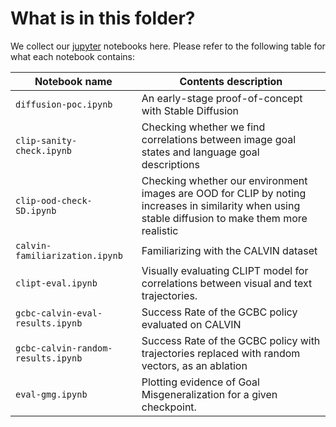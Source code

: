 # What is in this folder?

We collect our [jupyter](https://jupyter.org/) notebooks here. Please refer to
the following table for what each notebook contains:

| **Notebook name**                  | **Contents description**                                                                                                                           |
| ---------------------------------- | -------------------------------------------------------------------------------------------------------------------------------------------------- |
| `diffusion-poc.ipynb`              | An early-stage proof-of-concept with Stable Diffusion                                                                                              |
| `clip-sanity-check.ipynb`          | Checking whether we find correlations between image goal states and language goal descriptions                                                     |
| `clip-ood-check-SD.ipynb`          | Checking whether our environment images are OOD for CLIP by noting increases in similarity when using stable diffusion to make them more realistic |
| `calvin-familiarization.ipynb`     | Familiarizing with the CALVIN dataset                                                                                                              |
| `clipt-eval.ipynb`                 | Visually evaluating CLIPT model for correlations between visual and text trajectories.                                                             |
| `gcbc-calvin-eval-results.ipynb`   | Success Rate of the GCBC policy evaluated on CALVIN                                                                                                |
| `gcbc-calvin-random-results.ipynb` | Success Rate of the GCBC policy with trajectories replaced with random vectors, as an ablation                                                     |
| `eval-gmg.ipynb`                   | Plotting evidence of Goal Misgeneralization for a given checkpoint.                                                                                |
